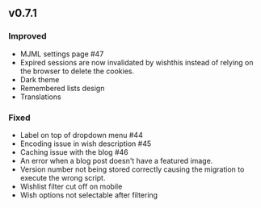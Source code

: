 ## v0.7.1

### Improved

-   MJML settings page #47
-   Expired sessions are now invalidated by wishthis instead of relying on the browser to delete the cookies.
-   Dark theme
-   Remembered lists design
-   Translations

### Fixed

-   Label on top of dropdown menu #44
-   Encoding issue in wish description #45
-   Caching issue with the blog #46
-   An error when a blog post doesn't have a featured image.
-   Version number not being stored correctly causing the migration to execute the wrong script.
-   Wishlist filter cut off on mobile
-   Wish options not selectable after filtering
